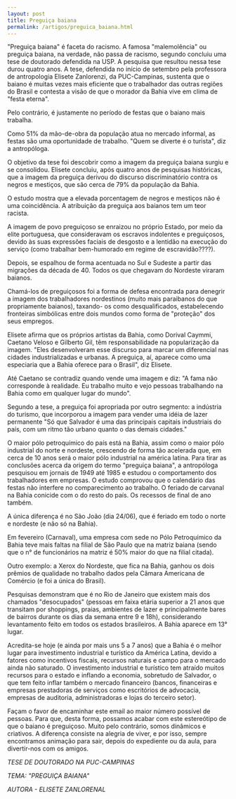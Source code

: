 ```yaml
---
layout: post
title: Preguiça baiana
permalink: /artigos/preguica_baiana.html
---
```


"Preguiça baiana" é faceta do racismo. A famosa "malemolência" ou preguiça baiana, na verdade, não passa de racismo, segundo concluiu uma tese de doutorado defendida na USP. A pesquisa que resultou nessa tese durou quatro anos. A tese, defendida no início de setembro pela professora de antropologia Elisete Zanlorenzi, da PUC-Campinas, sustenta que o baiano é muitas vezes mais eficiente que o trabalhador das outras regiões do Brasil e contesta a visão de que o morador da Bahia vive em clima de "festa eterna".

Pelo contrário, é justamente no período de festas que o baiano mais trabalha.

Como 51% da mão-de-obra da população atua no mercado informal, as festas são uma oportunidade de trabalho. "Quem se diverte é o turista", diz a antropóloga.

O objetivo da tese foi descobrir como a imagem da preguiça baiana surgiu e se consolidou. Elisete concluiu, após quatro anos de pesquisas históricas, que a imagem da preguiça derivou do discurso discriminatório contra os negros e mestiços, que são cerca de 79% da população da Bahia.

O estudo mostra que a elevada porcentagem de negros e mestiços não é uma coincidência. A atribuição da preguiça aos baianos tem um teor racista.

A imagem de povo preguiçoso se enraizou no próprio Estado, por meio da elite portuguesa, que consideravam os escravos indolentes e preguiçosos, devido às suas expressões faciais de desgosto e a lentidão na execução do serviço (como trabalhar bem-humorado em regime de escravidão????).

Depois, se espalhou de forma acentuada no Sul e Sudeste a partir das migrações da década de 40. Todos os que chegavam do Nordeste viraram baianos.

Chamá-los de preguiçosos foi a forma de defesa encontrada para denegrir a imagem dos trabalhadores nordestinos (muito mais paraibanos do que propriamente baianos), taxando- os como desqualificados, estabelecendo fronteiras simbólicas entre dois mundos como forma de "proteção" dos seus empregos.

Elisete afirma que os próprios artistas da Bahia, como Dorival Caymmi, Caetano Veloso e Gilberto Gil, têm responsabilidade na popularização da imagem. "Eles desenvolveram esse discurso para marcar um diferencial nas cidades industrializadas e urbanas. A preguiça, aí, aparece como uma especiaria que a Bahia oferece para o Brasil", diz Elisete.

Até Caetano se contradiz quando vende uma imagem e diz: "A fama não corresponde à realidade. Eu trabalho muito e vejo pessoas trabalhando na Bahia como em qualquer lugar do mundo".

Segundo a tese, a preguiça foi apropriada por outro segmento: a indústria do turismo, que incorporou a imagem para vender uma idéia de lazer permanente "Só que Salvador é uma das principais capitais industriais do país, com um ritmo tão urbano quanto o das demais cidades."

O maior pólo petroquímico do país está na Bahia, assim como o maior pólo industrial do norte e nordeste, crescendo de forma tão acelerada que, em cerca de 10 anos será o maior pólo industrial na américa latina. Para tirar as conclusões acerca da origem do termo "preguiça baiana", a antropóloga pesquisou em jornais de 1949 até 1985 e estudou o comportamento dos trabalhadores em empresas. O estudo comprovou que o calendário das festas não interfere no comparecimento ao trabalho. O feriado de carvanal na Bahia conicide com o do resto do país. Os recessos de final de ano também.

A única diferença é no São João (dia 24/06), que é feriado em todo o norte e nordeste (e não só na Bahia).

Em fevereiro (Carnaval), uma empresa com sede no Pólo Petroquímico da Bahia teve mais faltas na filial de São Paulo que na matriz baiana (sendo que o n° de funcionários na matriz é 50% maior do que na filial citada).

Outro exemplo: a Xerox do Nordeste, que fica na Bahia, ganhou os dois prêmios de qualidade no trabalho dados pela Câmara Americana de Comércio (e foi a única do Brasil).

Pesquisas demonstram que é no Rio de Janeiro que existem mais dos chamados "desocupados" (pessoas em faixa etária superior a 21 anos que transitam por shoppings, praias, ambientes de lazer e principalmente bares de bairros durante os dias da semana entre 9 e 18h), considerando levantamento feito em todos os estados brasileiros. A Bahia aparece em 13° lugar.

Acredita-se hoje (e ainda por mais uns 5 a 7 anos) que a Bahia é o melhor lugar para investimento industrial e turístico da América Latina, devido a fatores como incentivos fiscais, recursos naturais e campo para o mercado ainda não saturado. O investimento industrial e turístico tem atraído muitos recursos para o estado e inflando a economia, sobretudo de Salvador, o que tem feito inflar também o mercado financeiro (bancos, financeiras e empresas prestadoras de serviços como escritórios de advocacia, empresas de auditoria, administradoras e lojas do terceiro setor).

Façam o favor de encaminhar este email ao maior número possível de pessoas. Para que, desta forma, possamos acabar com este estereótipo de que o baiano é preguiçoso. Muito pelo contrário, somos dinâmicos e criativos. A diferença consiste na alegria de viver, e por isso, sempre encontramos animação para sair, depois do expediente ou da aula, para divertir-nos com os amigos. 

*TESE DE DOUTORADO NA PUC-CAMPINAS*

*TEMA: "PREGUIÇA BAIANA"*

*AUTORA - ELISETE ZANLORENAL*